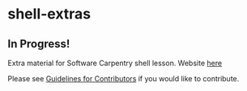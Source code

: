 # shell-extras

## In Progress!

Extra material for Software Carpentry shell lesson.  Website [here](http://swcarpentry.github.io/shell-extras/)

Please see [Guidelines for Contributors](CONTRIBUTING.md) if you would like to contribute.  
